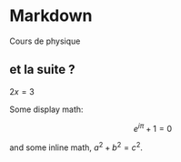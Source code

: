 # Markdown
Cours de physique
## et la suite ?

$2x = 3$

Some display math:
```math
e^{i\pi} + 1 = 0
```
and some inline math, $`a^2 + b^2 = c^2`$.
